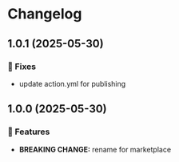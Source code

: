 # Changelog

## 1.0.1 (2025-05-30)

### 🐛 Fixes

- update action.yml for publishing

## 1.0.0 (2025-05-30)

### 🚀 Features

- **BREAKING CHANGE:** rename for marketplace
